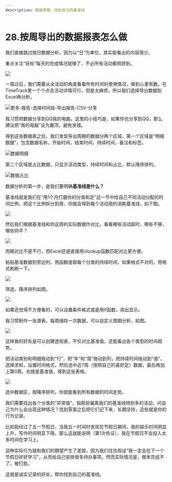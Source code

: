 ```yaml
---
description: 数据周报，找到自己的基准线
---
```


# 28.按周导出的数据报表怎么做

我们直接跳过按日数据分析，因为以“日”为单位，其实能看出的内容很少。

重点关注“目标”每天的完成情况就够了，不必所有活动都照顾到。

![](../.gitbook/assets/tu-pian%20%285%29.png)

一周过后，我们需要从全活动的角度看看所有时间的使用情况，做到心里有数。在TimeTrack里一个个点击活动详情可行，但是太麻烦，所以我们选择导出数据到Excel再分析。

![&#x66F4;&#x591A;-&#x62A5;&#x544A;-&#x9009;&#x62E9;&#x65F6;&#x95F4;&#x6BB5;-&#x5BFC;&#x51FA;&#x62A5;&#x544A;-CSV-&#x5206;&#x4EAB;](../.gitbook/assets/tu-pian%20%2816%29.png)

我习惯把数据分享到QQ我的电脑，这里的小技巧是，如果你也分享到QQ，那么建议把“我的电脑”设为置顶，避免发错。

得到这张数据表之后，我们发现导出周期的数据分两个区域，第一个区域是“明细数据”，包含数据名称，开始时间，结束时间，持续时间，备注和标签。

![&#x6570;&#x636E;&#x660E;&#x7EC6;](../.gitbook/assets/tu-pian%20%289%29.png)

第二个区域是占比数据，只显示活动类型，持续时间和占比，默认降序排列。

![&#x6570;&#x636E;&#x5360;&#x6BD4;](../.gitbook/assets/tu-pian%20%2824%29.png)

数据分析的第一步，是我们要明确**基准线是什么？**

基准线就是我们在“用1个月打磨你的分类和定”这一节中给自己不同活动分配的时间比例，把这个比例拆分到周，你就会得到每个活动周的消耗基准线，如下图。

![](../.gitbook/assets/tu-pian%20%2894%29.png)

然后我们根据基准线和你这周的实际数据作对比，看看哪些活动超时，哪些不够，哪些持平？

![](../.gitbook/assets/tu-pian%20%28115%29.png)

肉眼对比不是不行，但Excel还是直接用vlookup函数匹配对比更方便。

粘贴基准数据到旁边列，用函数提取每个分类的持续时间，如果格式不对的，用格式刷刷一下。

![](../.gitbook/assets/tu-pian%20%28125%29.png)

筛选，降序排列如图。

![](../.gitbook/assets/tu-pian%20%28143%29.png)

如果还觉得不方便看的，可以设置条件格式或是用if函数，突出显示。

我习惯制作一张源表，每周储存一次数据，可以自定义周期分析，如图。

![](../.gitbook/assets/tu-pian%20%2879%29.png)

这样做的好处是可以创建透视表，不仅对比基准值，还能看出各个类型的时间趋势。

把活动类别和明细拖动到“行”，把“年”和“周”拖动到列，把持续时间拖动到“值”，选择求和，设置时间格式，然后选中近7周（按照自己的喜好定）数据，最后再加上第0周，也就是基准值，得到这张表格。

![](../.gitbook/assets/tu-pian%20%2863%29.png)

选中数据区，按降序排列，你就能看到所有数据的时间走势。

我们需要找出各个分类的“异常值”，指那些偏离我们的基准线特别多的活动，问自己为什么会出现这种情况？找到答案之后把它们记下来，长期坚持，这些就是你的行为记录。

比如我经过了五一节假日，当我五一时间时发现在节假日期间，我的娱乐时间明显上升，写作时间明显下降，那么这就能说明（第1次佐证），我在节假日不会投入太多时间在学习上。

这种实际行为就和我们的期望产生了差距，因为我们往往假设“我一定会在下一个节假日好好学习”，从而给自己安排很多待办事项。然而实际情况是，根本完成不了，被打脸。

这就是诚实记录的好处，帮你找到自己的基准线。

